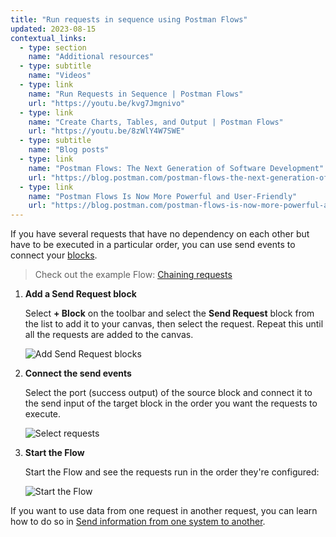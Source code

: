 ```yaml
---
title: "Run requests in sequence using Postman Flows"
updated: 2023-08-15
contextual_links:
  - type: section
    name: "Additional resources"
  - type: subtitle
    name: "Videos"
  - type: link
    name: "Run Requests in Sequence | Postman Flows"
    url: "https://youtu.be/kvg7Jmgnivo"
  - type: link
    name: "Create Charts, Tables, and Output | Postman Flows"
    url: "https://youtu.be/8zWlY4W7SWE"
  - type: subtitle
    name: "Blog posts"
  - type: link
    name: "Postman Flows: The Next Generation of Software Development"
    url: "https://blog.postman.com/postman-flows-the-next-generation-of-software-development/"
  - type: link
    name: "Postman Flows Is Now More Powerful and User-Friendly"
    url: "https://blog.postman.com/postman-flows-is-now-more-powerful-and-user-friendly/"
---
```


If you have several requests that have no dependency on each other but have to be executed in a particular order, you can use send events to connect your [blocks](/docs/postman-flows/gs/flows-overview/).

> Check out the example Flow: [Chaining requests](https://www.postman.com/postman/workspace/flows-snippets/flow/6267f9315d367a64e7ba06e5)

1. **Add a Send Request block**

   Select **+ Block** on the toolbar and select the **Send Request** block from the list to add it to your canvas, then select the request. Repeat this until all the requests are added to the canvas.

    <img src="https://assets.postman.com/postman-docs/v10/flows-chain-requests-v10-1.gif" alt="Add Send Request blocks" fetchpriority="low" loading="lazy" />

1. **Connect the send events**

   Select the port (success output) of the source block and connect it to the send input of the target block in the order you want the requests to execute.

   <img src="https://assets.postman.com/postman-docs/v10/flows-select-requests-v10-1.gif" alt="Select requests" fetchpriority="low" loading="lazy" />

1. **Start the Flow**

   Start the Flow and see the requests run in the order they're configured:

   <img src="https://assets.postman.com/postman-docs/v10/flows-run-requests-v10-1.gif" alt="Start the Flow" fetchpriority="low" loading="lazy" />

If you want to use data from one request in another request, you can learn how to do so in [Send information from one system to another](/docs/postman-flows/tutorials/send-information-from-one-system-to-another/).
